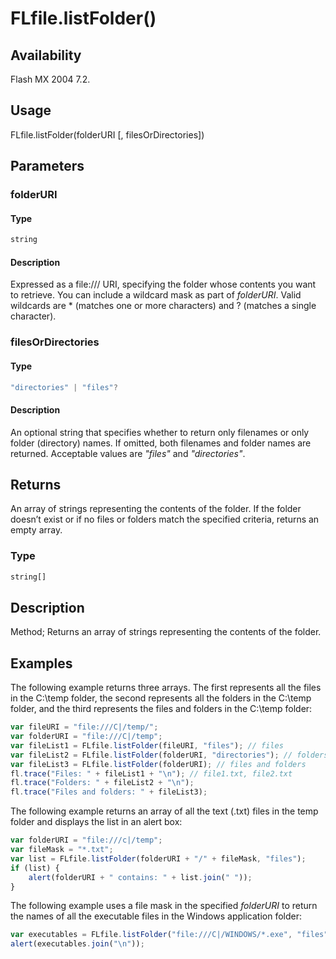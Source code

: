 # FLfile.listFolder()

## Availability

Flash MX 2004 7.2.

## Usage

FLfile.listFolder(folderURI \[, filesOrDirectories\])

## Parameters

### **folderURI**

#### Type

```typescript
string
```

#### Description

Expressed as a file:/// URI, specifying the folder whose contents you want to retrieve. You can include a wildcard mask as part of *folderURI*. Valid wildcards are \* (matches one or more characters) and ? (matches a single character).

### **filesOrDirectories**

#### Type

```typescript
"directories" | "files"?
```

#### Description

An optional string that specifies whether to return only filenames or only folder (directory) names. If omitted, both filenames and folder names are returned. Acceptable values are *"files"* and *"directories"*.

## Returns

An array of strings representing the contents of the folder. If the folder doesn’t exist or if no files or folders match the specified criteria, returns an empty array.

### Type

```typescript
string[]
```

## Description

Method; Returns an array of strings representing the contents of the folder.

## Examples

The following example returns three arrays. The first represents all the files in the C:\temp folder, the second represents all the folders in the C:\temp folder, and the third represents the files and folders in the C:\temp folder:

```javascript
var fileURI = "file:///C|/temp/";
var folderURI = "file:///C|/temp";
var fileList1 = FLfile.listFolder(fileURI, "files"); // files
var fileList2 = FLfile.listFolder(folderURI, "directories"); // folders
var fileList3 = FLfile.listFolder(folderURI); // files and folders
fl.trace("Files: " + fileList1 + "\n"); // file1.txt, file2.txt
fl.trace("Folders: " + fileList2 + "\n");
fl.trace("Files and folders: " + fileList3);
```

The following example returns an array of all the text (.txt) files in the temp folder and displays the list in an alert box:

```javascript
var folderURI = "file:///c|/temp";
var fileMask = "*.txt";
var list = FLfile.listFolder(folderURI + "/" + fileMask, "files");
if (list) {
    alert(folderURI + " contains: " + list.join(" "));
}
```

The following example uses a file mask in the specified *folderURI* to return the names of all the executable files in the Windows application folder:

```javascript
var executables = FLfile.listFolder("file:///C|/WINDOWS/*.exe", "files");
alert(executables.join("\n"));
```
